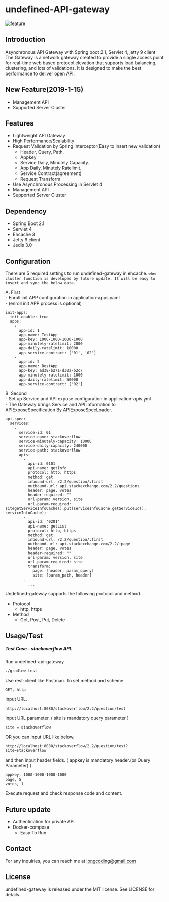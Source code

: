 # undefined-API-gateway

![feature](https://user-images.githubusercontent.com/38850896/50330803-f13e9600-053f-11e9-9b2b-cd2f1d5de76d.png)


## Introduction
Asynchronous API Gateway with Spring boot 2.1, Servlet 4, jetty 9 client <br />
The Gateway is a network gateway created to provide a single access point for real-time web based protocol elevation that supports load balancing, clustering, and lots of validations. It is designed to make the best performance to deliver open API.

## New Feature(2019-1-15)
* Management API
* Supported Server Cluster

## Features
* Lightweight API Gateway
* High Performance/Scalability
* Request Validation by Spring Interceptor(Easy to insert new validation)
    - Header, Query, Path.
    - Appkey
    - Service Daily, Minutely Capacity.
    - App Daily, Minutely Ratelimit.
    - Service Contract(agreement)
    - Request Transform
* Use Asynchronous Processing in Servlet 4
* Management API
* Supported Server Cluster

## Dependency
* Spring Boot 2.1
* Servlet 4
* Ehcache 3
* Jetty 9 client
* Jedis 3.0

## Configuration
There are 5 required settings to run undefined-gateway in ehcache. `when cluster function is developed by future update. It will be easy to insert and sync the below data.`

A. First
 <br />
    - Enroll init APP configuration in application-apps.yaml <br />
    - (enroll init APP process is optional)

    init-apps:
      init-enable: true
      apps:
        -
          app-id: 1
          app-name: TestApp
          app-key: 1000-1000-1000-1000
          app-minutely-ratelimit: 2000
          app-daily-ratelimit: 10000
          app-service-contract: ['01', '02']
        -
          app-id: 2
          app-name: BestApp
          app-key: ad38-b271-d30a-b2c7
          app-minutely-ratelimit: 1000
          app-daily-ratelimit: 50000
          app-service-contract: ['02']


B. Second
 <br />
    - Set up Service and API expose configuration in application-apis.yml <br />
    - The Gateway brings Service and API information to APIExposeSpecification By APIExposeSpecLoader.

    api-spec:
      services:
        -
          service-id: 01
          service-name: stackoverflow
          service-minutely-capacity: 10000
          service-daily-capacity: 240000
          service-path: stackoverflow
          apis:
            -
              api-id: 0101
              api-name: getInfo
              protocol: http, https
              method: get
              inbound-url: /2.2/question/:first
              outbound-url: api.stackexchange.com/2.2/questions
              header: page, votes
              header-required: ""
              url-param: version, site
              url-param-required: sitegetServiceInfoCache().put(serviceInfoCache.getServiceId(), serviceInfoCache);
            -
              api-id: '0201'
              api-name: getList
              protocol: http, https
              method: get
              inbound-url: /2.2/question/:first
              outbound-url: api.stackexchange.com/2.2/:page
              header: page, votes
              header-required: ""
              url-param: version, site
              url-param-required: site
              transform:
                page: [header, param_query]
                site: [param_path, header]
            -
              ...
                          


Undefined-gateway supports the following protocol and method.

* Protocol
    - http, https
* Method
    - Get, Post, Put, Delete


## Usage/Test

##### Test Case - stackoverflow API.

Run undefined-api-gateway

    ./gradlew test

Use rest-client like Postman. To set method and scheme.

    GET, http 

Input URL.

    http://localhost:8080/stackoverflow/2.2/question/test

Input URL parameter. ( site is mandatory query parameter )

    site = stackoverflow

OR you can input URL like below.

    http://localhost:8080/stackoverflow/2.2/question/test?site=stackoverflow

and then input header fields. ( appkey is mandatory header.(or Query Parameter) )

    appkey, 1000-1000-1000-1000
    page, 5
    votes, 1

Execute request and check response code and content.

## Future update
* Authentication for private API
* Docker-compose
    - Easy To Run

## Contact
For any inquiries, you can reach me at longcoding@gmail.com 

## License
undefined-gateway is released under the MIT license. See LICENSE for details.
